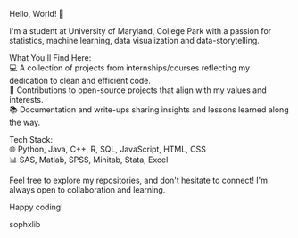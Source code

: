 <p>  
Hello, World! 👋 <br>

I'm a student at University of Maryland, College Park with a passion for statistics, machine learning, data visualization and data-storytelling. <br>

What You'll Find Here: <br>
💻 A collection of projects from internships/courses reflecting my dedication to clean and efficient code. <br>
🚀 Contributions to open-source projects that align with my values and interests. <br>
📚 Documentation and write-ups sharing insights and lessons learned along the way. <br>

Tech Stack: <br>
🌐 Python, Java, C++, R, SQL, JavaScript, HTML, CSS <br>
📊 SAS, Matlab, SPSS, Minitab, Stata, Excel <br>

Feel free to explore my repositories, and don't hesitate to connect! I'm always open to collaboration and learning. <br>

Happy coding! <br>

sophxlib
<p>
